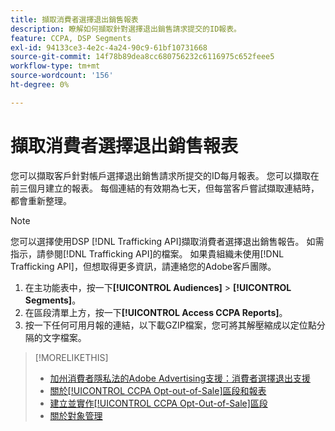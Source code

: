 ```yaml
---
title: 擷取消費者選擇退出銷售報表
description: 瞭解如何擷取針對選擇退出銷售請求提交的ID報表。
feature: CCPA, DSP Segments
exl-id: 94133ce3-4e2c-4a24-90c9-61bf10731668
source-git-commit: 14f78b89dea8cc680756232c6116975c652feee5
workflow-type: tm+mt
source-wordcount: '156'
ht-degree: 0%

---
```


# 擷取消費者選擇退出銷售報表

您可以擷取客戶針對帳戶選擇退出銷售請求所提交的ID每月報表。 您可以擷取在前三個月建立的報表。 每個連結的有效期為七天，但每當客戶嘗試擷取連結時，都會重新整理。

>[!NOTE]
>
>您可以選擇使用DSP [!DNL Trafficking API]擷取消費者選擇退出銷售報告。 如需指示，請參閱[!DNL Trafficking API]的檔案。 如果貴組織未使用[!DNL Trafficking API]，但想取得更多資訊，請連絡您的Adobe客戶團隊。

1. 在主功能表中，按一下&#x200B;**[!UICONTROL Audiences]** > **[!UICONTROL Segments]**。
1. 在區段清單上方，按一下&#x200B;**[!UICONTROL Access CCPA Reports]**。
1. 按一下任何可用月報的連結，以下載GZIP檔案，您可將其解壓縮成以定位點分隔的文字檔案。

>[!MORELIKETHIS]
>
>* [加州消費者隱私法的Adobe Advertising支援：消費者選擇退出支援](/help/privacy/ccpa/ccpa-opt-out-of-sale.md)
>* [關於[!UICONTROL CCPA Opt-out-of-Sale]區段和報表](ccpa-opt-out-about.md)
>* [建立並實作[!UICONTROL CCPA Opt-Out-of-Sale]區段](ccpa-opt-out-segment-create.md)
>* [關於對象管理](audience-about.md)
